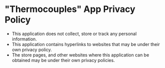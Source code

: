 # "Thermocouples" App Privacy Policy

- This application does not collect, store or track any personal information.
- This application contains hyperlinks to websites that may be under their own privacy policy.
- The store pages, and other websites where this application can be obtained may be under their own privacy policies.